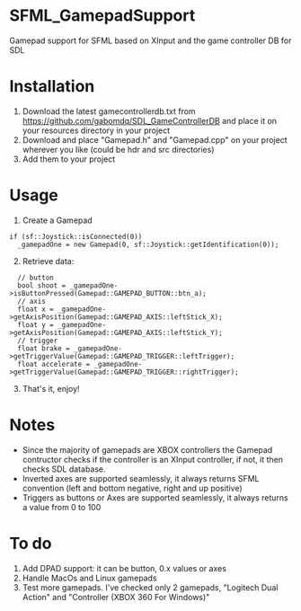 # SFML_GamepadSupport
Gamepad support for SFML based on XInput and the game controller DB for SDL

# Installation
1. Download the latest gamecontrollerdb.txt from https://github.com/gabomdq/SDL_GameControllerDB and place it on your resources directory in your project
2. Download and place "Gamepad.h" and "Gamepad.cpp" on your project wherever you like (could be hdr and src directories)
3. Add them to your project

# Usage
1. Create a Gamepad
```
if (sf::Joystick::isConnected(0))
  _gamepadOne = new Gamepad(0, sf::Joystick::getIdentification(0));  
```
2. Retrieve data:
```
  // button
  bool shoot = _gamepadOne->isButtonPressed(Gamepad::GAMEPAD_BUTTON::btn_a);
  // axis
  float x = _gamepadOne->getAxisPosition(Gamepad::GAMEPAD_AXIS::leftStick_X);
  float y = _gamepadOne->getAxisPosition(Gamepad::GAMEPAD_AXIS::leftStick_Y);
  // trigger
  float brake = _gamepadOne->getTriggerValue(Gamepad::GAMEPAD_TRIGGER::leftTrigger);
  float accelerate = _gamepadOne->getTriggerValue(Gamepad::GAMEPAD_TRIGGER::rightTrigger);
```
3. That's it, enjoy!

# Notes
- Since the majority of gamepads are XBOX controllers the Gamepad contructor checks if the controller is an XInput controller, if not, it then checks SDL database.
- Inverted axes are supported seamlessly, it always returns SFML convention (left and bottom negative, right and up positive)
- Triggers as buttons or Axes are supported seamlessly, it always returns a value from 0 to 100

# To do
1. Add DPAD support: it can be button, 0.x values or axes
2. Handle MacOs and Linux gamepads
3. Test more gamepads. I've checked only 2 gamepads, "Logitech Dual Action" and "Controller (XBOX 360 For Windows)"
